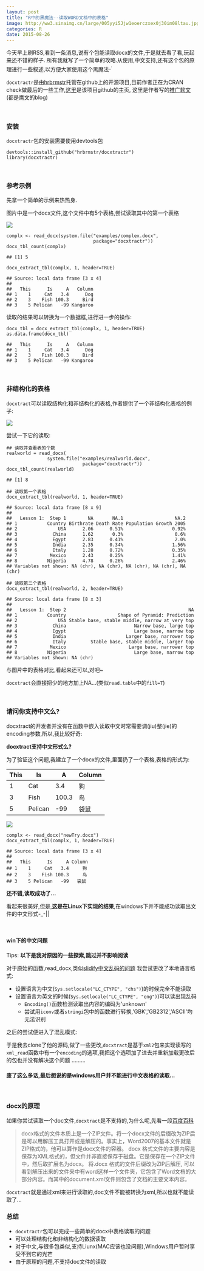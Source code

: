 ```yaml
---
layout: post
title: "R中的黑魔法--读取WORD文档中的表格"
image: http://ww3.sinaimg.cn/large/005yyi5Jjw1eoerczxex0j30im08ltau.jpg
categories: R
date: 2015-08-26
---
```


<p>今天早上刷RSS,看到一条消息,说有个包能读取docx的文件,于是就去看了看,玩起来还不错的样子.
所有我就写了一个简单的攻略.从使用,中文支持,还有这个包的原理进行一些叙述,以方便大家使用这个黑魔法<sup>_<sup>.</sup></sup></p>

<p><code>docxtractr</code>是由<a href="https://github.com/hrbrmstr">hrbrmstr</a>托管在github上的开源项目,目前作者正在为CRAN check做最后的一些工作,<a href="https://github.com/hrbrmstr/docxtractr">这里</a>是该项目github的主页,
这里是作者写的<a href="http://rud.is/b/2015/08/24/new-pacakge-docxtractr-easily-extract-tables-from-microsoft-word-docs/">推广软文</a>
(都是鹰文的blog)</p>

<p><br/></p>

<h3>安装</h3>

<p><code>docxtractr</code>包的安装需要使用devtools包</p>

<pre><code class="r">devtools::install_github(&quot;hrbrmstr/docxtractr&quot;)
library(docxtractr)
</code></pre>

<p><br/></p>

<h3>参考示例</h3>

<p>先拿一个简单的示例来热热身.</p>

<p>图片中是一个docx文件,这个文件中有5个表格,尝试读取其中的第一个表格</p>

<p><img src="http://7xr5em.com1.z0.glb.clouddn.com/30.png"></p>

<pre><code class="r">complx &lt;- read_docx(system.file(&quot;examples/complex.docx&quot;,
                                package=&quot;docxtractr&quot;))
docx_tbl_count(complx)
</code></pre>

<pre><code>## [1] 5
</code></pre>

<pre><code class="r">docx_extract_tbl(complx, 1, header=TRUE)
</code></pre>

<pre><code>## Source: local data frame [3 x 4]
##
##   This      Is     A   Column
## 1    1     Cat   3.4      Dog
## 2    3    Fish 100.3     Bird
## 3    5 Pelican   -99 Kangaroo
</code></pre>

<p>读取的结果可以转换为一个数据框,进行进一步的操作:</p>

<pre><code class="r">docx_tbl = docx_extract_tbl(complx, 1, header=TRUE)
as.data.frame(docx_tbl)
</code></pre>

<pre><code>##   This      Is     A   Column
## 1    1     Cat   3.4      Dog
## 2    3    Fish 100.3     Bird
## 3    5 Pelican   -99 Kangaroo
</code></pre>

<p><br/></p>

<h3>非结构化的表格</h3>

<p><code>docxtract</code>可以读取结构化和非结构化的表格,作者提供了一个非结构化表格的例子:</p>

<p><img src="http://7xr5em.com1.z0.glb.clouddn.com/31.png"></p>

<p>尝试一下它的读取:</p>

<pre><code class="r">## 读取并查看表的个数
realworld = read_docx(
               system.file(&quot;examples/realworld.docx&quot;,
                            package=&quot;docxtractr&quot;))
docx_tbl_count(realworld)
</code></pre>

<pre><code>## [1] 8
</code></pre>

<pre><code class="r">## 读取第一个表格
docx_extract_tbl(realworld, 1, header=TRUE)
</code></pre>

<pre><code>## Source: local data frame [8 x 9]
##
##   Lesson 1:  Step 1        NA       NA.1                   NA.2
## 1           Country Birthrate Death Rate Population Growth 2005
## 2               USA      2.06      0.51%                  0.92%
## 3             China      1.62       0.3%                   0.6%
## 4             Egypt      2.83      0.41%                   2.0%
## 5             India      2.35      0.34%                  1.56%
## 6             Italy      1.28      0.72%                  0.35%
## 7            Mexico      2.43      0.25%                  1.41%
## 8           Nigeria      4.78      0.26%                  2.46%
## Variables not shown: NA (chr), NA (chr), NA (chr), NA (chr), NA (chr)
</code></pre>

<pre><code class="r">## 读取第二个表格
docx_extract_tbl(realworld, 2, header=TRUE)
</code></pre>

<pre><code>## Source: local data frame [8 x 3]
##
##   Lesson 1:  Step 2                                             NA
## 1           Country                   Shape of Pyramid: Prediction
## 2               USA Stable base, stable middle, narrow at very top
## 3             China                         Narrow base, large top
## 4             Egypt                         Large base, narrow top
## 5             India                      Larger base, narrower top
## 6             Italy         Stable base, stable middle, larger top
## 7            Mexico                       Large base, narrower top
## 8           Nigeria                         Large base, narrow top
## Variables not shown: NA (chr)
</code></pre>

<p>与图片中的表格对比,看起来还可以,对吧~</p>

<p><code>docxtract</code>会直接把少的地方加上NA&hellip;(类似<code>read.table</code>中的<code>fill=T</code>)</p>

<p><br/></p>

<h3>请问你支持中文么?</h3>

<p>docxtract的开发者并没有在函数中嵌入读取中文时常需要调(jiu)整(jie)的encoding参数,所以,我比较好奇:</p>

<p><strong>docxtract支持中文形式么?</strong></p>

<p>为了验证这个问题,我建立了一个docx的文件,里面扔了一个表格,表格的形式为:</p>

<table><thead>
<tr>
<th>This</th>
<th>Is</th>
<th>A</th>
<th>Column</th>
</tr>
</thead><tbody>
<tr>
<td>1</td>
<td>Cat</td>
<td>3.4</td>
<td>狗</td>
</tr>
<tr>
<td>3</td>
<td>Fish</td>
<td>100.3</td>
<td>鸟</td>
</tr>
<tr>
<td>5</td>
<td>Pelican</td>
<td>-99</td>
<td>袋鼠</td>
</tr>
</tbody></table>

<p><img src="http://7xr5em.com1.z0.glb.clouddn.com/32.png"></p>

<pre><code class="r">complx &lt;- read_docx(&quot;newTry.docx&quot;)
docx_extract_tbl(complx, 1, header=TRUE)
</code></pre>

<pre><code>## Source: local data frame [3 x 4]
##
##   This      Is     A Column
## 1    1     Cat   3.4     狗
## 2    3    Fish 100.3     鸟
## 3    5 Pelican   -99   袋鼠
</code></pre>

<p><strong>还不错,读取成功了&hellip;</strong></p>

<p>看起来很美好,但是,<strong>这是在Linux下实现的结果</strong>,在windows下并不能成功读取出文件的中文形式-_-||</p>

<p><br/></p>

<h4>win下的中文问题</h4>

<p>Tips: <strong>以下是我对原因的一些探索,跳过并不影响阅读</strong></p>

<p>对于原始的函数,read_docx,类似<a href="http://lchiffon.github.io/2014/11/29/slidify-chinese.html">slidify中文乱码的问题</a>
我尝试更改了本地语言格式:</p>

<ul>
<li>设置语言为中文(<code>Sys.setlocale(&quot;LC_CTYPE&quot;, &quot;chs&quot;)</code>)的时候完全不能读取</li>
<li>设置语言为英文的时候(<code>Sys.setlocale(&quot;LC_CTYPE&quot;, &quot;eng&quot;)</code>)可以读出现乱码

<ul>
<li><code>Encoding()</code>函数检测读取出内容的编码为&#39;unknown&#39;</li>
<li>尝试用<code>iconv</code>或者<code>stringi</code>包中的函数进行转换,&#39;GBK&#39;,&#39;GB2312&#39;,&#39;ASCII&#39;均无法识别</li>
</ul></li>
</ul>

<p>之后的尝试便进入了混乱模式:</p>

<p>于是我去clone了他的源码,做了一些更改,<code>docxtract</code>是基于<code>xml2</code>包来实现读写的
<code>xml_read</code>函数中有一个<code>encoding</code>的选项,我把这个选项加了进去并重新加载更改后的包也并没有解决这个问题
&hellip;&hellip;&hellip;</p>

<h4>废了这么多话,最后想说的是windows用户并不能进行中文表格的读取&hellip;</h4>

<p><br/></p>

<h3>docx的原理</h3>

<p>如果你尝试读取一个doc文件,<code>docxtract</code>是不支持的,为什么呢,先看一段<a href="http://baike.baidu.com/link?url=tDQlEgjyfoAFLkI2DS8IW2PIMKOWuGsKgyAPD_4rblSyszFpArcYrNTnVQzNCm5JsnORK75P140bmD81fYC_Ha">百度百科</a></p>

<blockquote>
<p>docx格式的文件本质上是一个ZIP文件。将一个docx文件的后缀改为ZIP后是可以用解压工具打开或是解压的。事实上，Word2007的基本文件就是ZIP格式的，他可以算作是docx文件的容器。
docx 格式文件的主要内容是保存为XML格式的，但文件并非直接保存于磁盘。它是保存在一个ZIP文件中，然后取扩展名为docx。
将.docx 格式的文件后缀改为ZIP后解压, 可以看到解压出来的文件夹中有word这样一个文件夹，它包含了Word文档的大部分内容。而其中的document.xml文件则包含了文档的主要文本内容。</p>
</blockquote>

<p><code>docxtract</code>就是通过xml来进行读取的,doc文件不能被转换为xml,所以也就不能读取了&hellip;</p>

<h3>总结</h3>

<ul>
<li><code>docxtractr</code>包可以完成一些简单的docx中表格读取的问题</li>
<li>可以处理结构化和非结构化的数据读取</li>
<li>对于中文,与很多包类似,支持Liunx(MAC应该也没问题),Windows用户暂时享受不到它的光芒</li>
<li>由于原理的问题,不支持doc文件的读取</li>
</ul>
